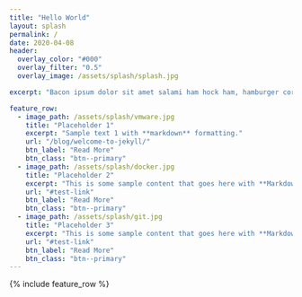 ```yaml
---
title: "Hello World"
layout: splash
permalink: /
date: 2020-04-08
header:
  overlay_color: "#000"
  overlay_filter: "0.5"
  overlay_image: /assets/splash/splash.jpg

excerpt: "Bacon ipsum dolor sit amet salami ham hock ham, hamburger corned beef short ribs kielbasa biltong t-bone drumstick tri-tip tail sirloin pork chop."

feature_row:
  - image_path: /assets/splash/vmware.jpg
    title: "Placeholder 1"
    excerpt: "Sample text 1 with **markdown** formatting."
    url: "/blog/welcome-to-jekyll/"
    btn_label: "Read More"
    btn_class: "btn--primary"
  - image_path: /assets/splash/docker.jpg
    title: "Placeholder 2"
    excerpt: "This is some sample content that goes here with **Markdown** formatting."
    url: "#test-link"
    btn_label: "Read More"
    btn_class: "btn--primary"
  - image_path: /assets/splash/git.jpg
    title: "Placeholder 3"
    excerpt: "This is some sample content that goes here with **Markdown** formatting."
    url: "#test-link"
    btn_label: "Read More"
    btn_class: "btn--primary"
---
```


{% include feature_row %}